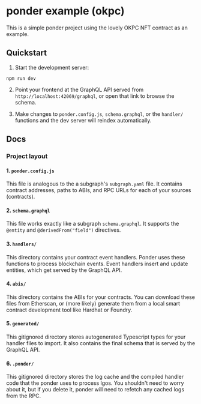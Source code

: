 # ponder example (okpc)

This is a simple ponder project using the lovely OKPC NFT contract as an example.

## Quickstart

1. Start the development server:

```
npm run dev
```

2. Point your frontend at the GraphQL API served from `http://localhost:42069/graphql`, or open that link to browse the schema.

3. Make changes to `ponder.config.js`, `schema.graphql`, or the `handler/` functions and the dev server will reindex automatically.

## Docs

### Project layout

#### 1. `ponder.config.js`

This file is analogous to the a subgraph's `subgraph.yaml` file. It contains contract addresses, paths to ABIs, and RPC URLs for each of your sources (contracts).

#### 2. `schema.graphql`

This file works exactly like a subgraph `schema.graphql`. It supports the `@entity` and `@derivedFrom("field")` directives.

#### 3. `handlers/`

This directory contains your contract event handlers. Ponder uses these functions to process blockchain events. Event handlers insert and update entities, which get served by the GraphQL API.

#### 4. `abis/`

This directory contains the ABIs for your contracts. You can download these files from Etherscan, or (more likely) generate them from a local smart contract development tool like Hardhat or Foundry.

#### 5. `generated/`

This gitignored directory stores autogenerated Typescript types for your handler files to import. It also contains the final schema that is served by the GraphQL API.

#### 6. `.ponder/`

This gitignored directory stores the log cache and the compiled handler code that the ponder uses to process lgos. You shouldn't need to worry about it, but if you delete it, ponder will need to refetch any cached logs from the RPC.
